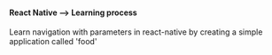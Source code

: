 #### React Native --> Learning process
Learn navigation with parameters in react-native by creating a simple application called 'food'